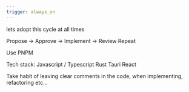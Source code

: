 ```yaml
---
trigger: always_on
---
```


lets adopt this cycle at all times

Propose -> Approve -> Implement -> Review
Repeat

Use PNPM

Tech stack:
Javascript / Typescript
Rust
Tauri
React


Take habit of leaving clear comments in the code, when implementing, refactoring etc...